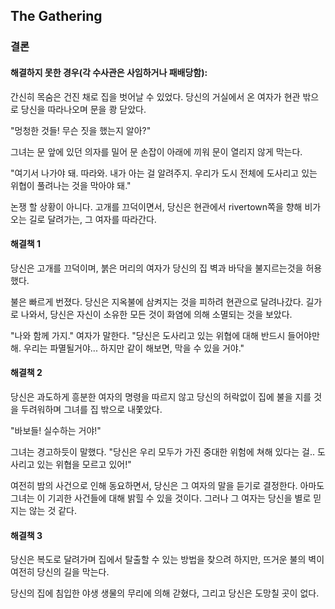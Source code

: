 ## The Gathering

### 결론

#### 해결하지 못한 경우(각 수사관은 사임하거나 패배당함):

간신히 목숨은 건진 채로 집을 벗어날 수 있었다. 당신의 거실에서 온 여자가 현관 밖으로 당신을 따라나오며 문을 쾅 닫았다.

"멍청한 것들! 무슨 짓을 했는지 알아?"

그녀는 문 앞에 있던 의자를 밀어 문 손잡이 아래에 끼워 문이 열리지 않게 막는다.

"여기서 나가야 돼. 따라와. 내가 아는 걸 알려주지. 우리가 도시 전체에 도사리고 있는 위협이 풀려나는 것을 막아야 돼."

논쟁 할 상황이 아니다. 고개를 끄덕이면서, 당신은 현관에서 rivertown쪽을 향해 비가 오는 길로 달려가는,  그 여자를 따라간다.

#### 해결책 1

당신은 고개를 끄덕이며, 붉은 머리의 여자가 당신의 집 벽과 바닥을 불지르는것을 허용했다.

불은 빠르게 번졌다. 당신은 지옥불에 삼켜지는 것을 피하려 현관으로 달려나갔다. 길가로 나와서, 당신은 자신이 소유한 모든 것이 화염에 의해 소멸되는 것을 보았다.

"나와 함께 가지." 여자가 말한다. "당신은 도사리고 있는 위협에 대해 반드시 들어야만 해. 우리는 파멸될거야... 하지만 같이 해보면, 막을 수 있을 거야."



#### 해결책 2

당신은 과도하게 흥분한 여자의 명령을 따르지 않고 당신의 허락없이 집에 불을 지를 것을 두려워하며 그녀를 집 밖으로 내쫓았다.

"바보들! 실수하는 거야!"

그녀는 경고하듯이 말했다. "당신은 우리 모두가 가진 중대한 위험에 쳐해 있다는 걸.. 도사리고 있는 위협을 모르고 있어!"

여전히 밤의 사건으로 인해 동요하면서, 당신은 그 여자의 말을 듣기로 결정한다. 아마도 그녀는 이 기괴한 사건들에 대해 밝힐 수 있을 것이다. 그러나 그 여자는 당신을 별로 믿지는 않는 것 같다.

#### 해결책 3

당신은 복도로 달려가며 집에서 탈출할 수 있는 방법을 찾으려 하지만, 뜨거운 불의 벽이 여전히 당신의 길을 막는다.

당신의 집에 침입한 야생 생물의 무리에 의해 갇혔다, 그리고 당신은 도망칠 곳이 없다.

